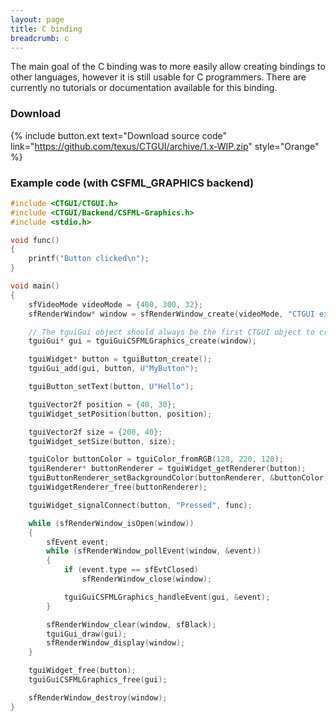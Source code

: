 ```yaml
---
layout: page
title: C binding
breadcrumb: c
---
```


The main goal of the C binding was to more easily allow creating bindings to other languages, however it is still usable for C programmers. There are currently no tutorials or documentation available for this binding.


### Download

{% include button.ext text="Download source code" link="https://github.com/texus/CTGUI/archive/1.x-WIP.zip" style="Orange" %}


### Example code (with CSFML_GRAPHICS backend)
```c
#include <CTGUI/CTGUI.h>
#include <CTGUI/Backend/CSFML-Graphics.h>
#include <stdio.h>

void func()
{
    printf("Button clicked\n");
}

void main()
{
    sfVideoMode videoMode = {400, 300, 32};
    sfRenderWindow* window = sfRenderWindow_create(videoMode, "CTGUI example (CSFML-GRAPHICS)", sfDefaultStyle, NULL);

    // The tguiGui object should always be the first CTGUI object to create
    tguiGui* gui = tguiGuiCSFMLGraphics_create(window);

    tguiWidget* button = tguiButton_create();
    tguiGui_add(gui, button, U"MyButton");

    tguiButton_setText(button, U"Hello");

    tguiVector2f position = {40, 30};
    tguiWidget_setPosition(button, position);

    tguiVector2f size = {200, 40};
    tguiWidget_setSize(button, size);

    tguiColor buttonColor = tguiColor_fromRGB(128, 220, 128);
    tguiRenderer* buttonRenderer = tguiWidget_getRenderer(button);
    tguiButtonRenderer_setBackgroundColor(buttonRenderer, &buttonColor);
    tguiWidgetRenderer_free(buttonRenderer);

    tguiWidget_signalConnect(button, "Pressed", func);

    while (sfRenderWindow_isOpen(window))
    {
        sfEvent event;
        while (sfRenderWindow_pollEvent(window, &event))
        {
            if (event.type == sfEvtClosed)
                sfRenderWindow_close(window);

            tguiGuiCSFMLGraphics_handleEvent(gui, &event);
        }

        sfRenderWindow_clear(window, sfBlack);
        tguiGui_draw(gui);
        sfRenderWindow_display(window);
    }

    tguiWidget_free(button);
    tguiGuiCSFMLGraphics_free(gui);

    sfRenderWindow_destroy(window);
}
```
